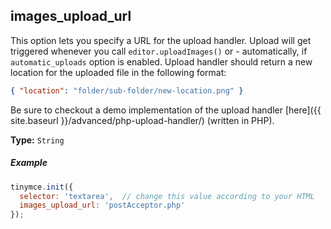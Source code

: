 ## images_upload_url

This option lets you specify a URL for the upload handler. Upload will get triggered whenever you call `editor.uploadImages()` or - automatically, if `automatic_uploads` option is enabled. Upload handler should return a new location for the uploaded file in the following format:

```json
{ "location": "folder/sub-folder/new-location.png" }
```

Be sure to checkout a demo implementation of the upload handler [here]({{ site.baseurl }}/advanced/php-upload-handler/) (written in PHP).

**Type:** `String`

##### Example

```js
tinymce.init({
  selector: 'textarea',  // change this value according to your HTML
  images_upload_url: 'postAcceptor.php'
});
```